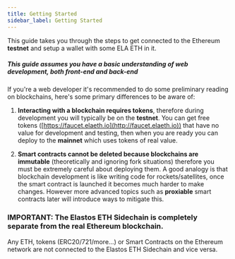 ```yaml
---
title: Getting Started
sidebar_label: Getting Started
---
```


This guide takes you through the steps to get connected to the Ethereum **testnet** and setup a
wallet with some ELA ETH in it.

##### This guide assumes you have a basic understanding of web development, both front-end and back-end

If you're a web developer it's recommended to do some preliminary reading on blockchains, here's some primary 
differences to be aware of:

1. **Interacting with a blockchain requires tokens**, therefore during development you will typically be on the
**testnet**. You can get free tokens ([https://faucet.elaeth.io](http://faucet.elaeth.io)) that have no value for development and testing, then when you are ready
you can deploy to the **mainnet** which uses tokens of real value.    

2. **Smart contracts cannot be deleted because blockchains are immutable** (theoretically and ignoring fork situations) 
therefore you must be extremely careful about deploying them. A good analogy is that blockchain development is like
writing code for rockets/satellites, once the smart contract is launched it becomes much harder to make changes. However
more advanced topics such as **proxiable** smart contracts later will introduce ways to mitigate this.

### IMPORTANT: The Elastos ETH Sidechain is completely separate from the real Ethereum blockchain.

Any ETH, tokens (ERC20/721/more...) or Smart Contracts on the Ethereum network are not connected to the Elastos ETH Sidechain and vice versa.   


